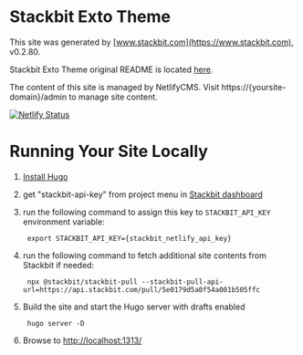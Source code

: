 # Stackbit Exto Theme

This site was generated by [www.stackbit.com](https://www.stackbit.com), v0.2.80.

Stackbit Exto Theme original README is located [here](./README.theme.md).

The content of this site is managed by NetlifyCMS. Visit https://{yoursite-domain}/admin to manage site content.

[![Netlify Status](https://api.netlify.com/api/v1/badges/d4de1fc1-cba3-4be8-be6a-6305981f2a6a/deploy-status)](https://app.netlify.com/sites/dsowebsite-179d5/deploys)

# Running Your Site Locally

1. [Install Hugo](https://gohugo.io/getting-started/quick-start/#step-1-install-hugo)

1. get "stackbit-api-key" from project menu in [Stackbit dashboard](https://app.stackbit.com/dashboard)

1. run the following command to assign this key to `STACKBIT_API_KEY` environment variable:

        export STACKBIT_API_KEY={stackbit_netlify_api_key}

1. run the following command to fetch additional site contents from Stackbit if needed:

        npx @stackbit/stackbit-pull --stackbit-pull-api-url=https://api.stackbit.com/pull/5e0179d5a0f54a001b505ffc

1. Build the site and start the Hugo server with drafts enabled

        hugo server -D

1. Browse to [http://localhost:1313/](http://localhost:1313/)
